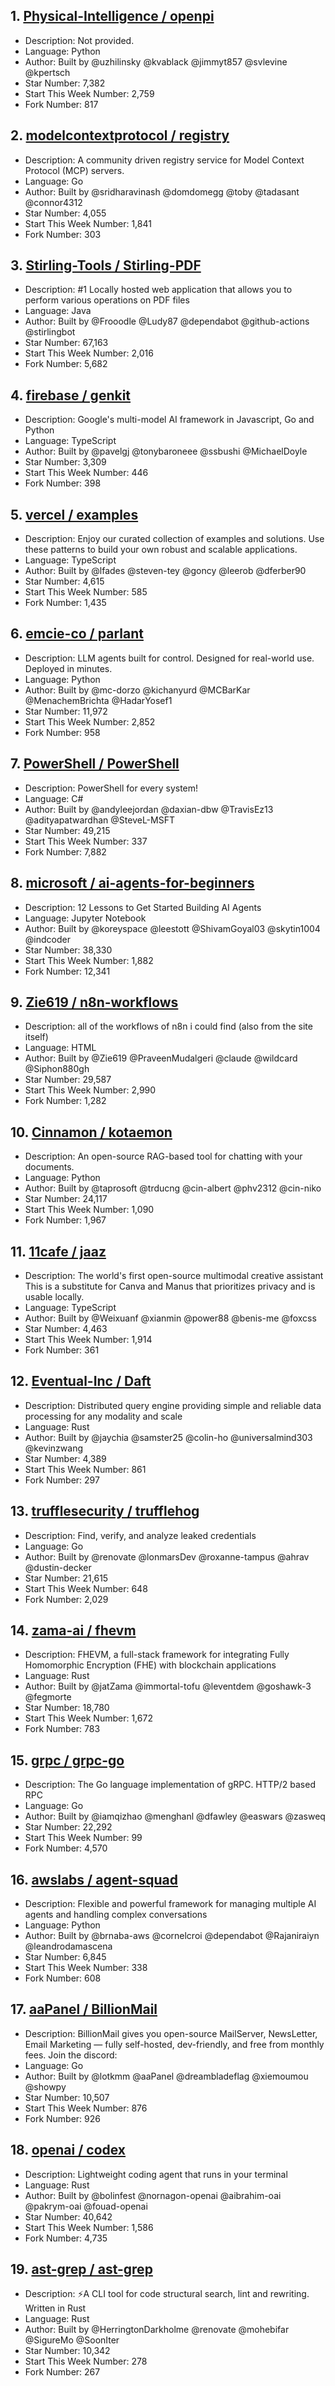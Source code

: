 ## 1. [Physical-Intelligence / openpi](https://github.com/Physical-Intelligence/openpi)
- Description: Not provided. 
- Language: Python
- Author: Built by @uzhilinsky @kvablack @jimmyt857 @svlevine @kpertsch
- Star Number: 7,382
- Start This Week Number: 2,759
- Fork Number: 817

## 2. [modelcontextprotocol / registry](https://github.com/modelcontextprotocol/registry)
- Description: A community driven registry service for Model Context Protocol (MCP) servers.
- Language: Go
- Author: Built by @sridharavinash @domdomegg @toby @tadasant @connor4312
- Star Number: 4,055
- Start This Week Number: 1,841
- Fork Number: 303

## 3. [Stirling-Tools / Stirling-PDF](https://github.com/Stirling-Tools/Stirling-PDF)
- Description: #1 Locally hosted web application that allows you to perform various operations on PDF files
- Language: Java
- Author: Built by @Frooodle @Ludy87 @dependabot @github-actions @stirlingbot
- Star Number: 67,163
- Start This Week Number: 2,016
- Fork Number: 5,682

## 4. [firebase / genkit](https://github.com/firebase/genkit)
- Description: Google's multi-model AI framework in Javascript, Go and Python
- Language: TypeScript
- Author: Built by @pavelgj @tonybaroneee @ssbushi @MichaelDoyle
- Star Number: 3,309
- Start This Week Number: 446
- Fork Number: 398

## 5. [vercel / examples](https://github.com/vercel/examples)
- Description: Enjoy our curated collection of examples and solutions. Use these patterns to build your own robust and scalable applications.
- Language: TypeScript
- Author: Built by @lfades @steven-tey @goncy @leerob @dferber90
- Star Number: 4,615
- Start This Week Number: 585
- Fork Number: 1,435

## 6. [emcie-co / parlant](https://github.com/emcie-co/parlant)
- Description: LLM agents built for control. Designed for real-world use. Deployed in minutes.
- Language: Python
- Author: Built by @mc-dorzo @kichanyurd @MCBarKar @MenachemBrichta @HadarYosef1
- Star Number: 11,972
- Start This Week Number: 2,852
- Fork Number: 958

## 7. [PowerShell / PowerShell](https://github.com/PowerShell/PowerShell)
- Description: PowerShell for every system!
- Language: C#
- Author: Built by @andyleejordan @daxian-dbw @TravisEz13 @adityapatwardhan @SteveL-MSFT
- Star Number: 49,215
- Start This Week Number: 337
- Fork Number: 7,882

## 8. [microsoft / ai-agents-for-beginners](https://github.com/microsoft/ai-agents-for-beginners)
- Description: 12 Lessons to Get Started Building AI Agents
- Language: Jupyter Notebook
- Author: Built by @koreyspace @leestott @ShivamGoyal03 @skytin1004 @indcoder
- Star Number: 38,330
- Start This Week Number: 1,882
- Fork Number: 12,341

## 9. [Zie619 / n8n-workflows](https://github.com/Zie619/n8n-workflows)
- Description: all of the workflows of n8n i could find (also from the site itself)
- Language: HTML
- Author: Built by @Zie619 @PraveenMudalgeri @claude @wildcard @Siphon880gh
- Star Number: 29,587
- Start This Week Number: 2,990
- Fork Number: 1,282

## 10. [Cinnamon / kotaemon](https://github.com/Cinnamon/kotaemon)
- Description: An open-source RAG-based tool for chatting with your documents.
- Language: Python
- Author: Built by @taprosoft @trducng @cin-albert @phv2312 @cin-niko
- Star Number: 24,117
- Start This Week Number: 1,090
- Fork Number: 1,967

## 11. [11cafe / jaaz](https://github.com/11cafe/jaaz)
- Description: The world's first open-source multimodal creative assistant This is a substitute for Canva and Manus that prioritizes privacy and is usable locally.
- Language: TypeScript
- Author: Built by @Weixuanf @xianmin @power88 @benis-me @foxcss
- Star Number: 4,463
- Start This Week Number: 1,914
- Fork Number: 361

## 12. [Eventual-Inc / Daft](https://github.com/Eventual-Inc/Daft)
- Description: Distributed query engine providing simple and reliable data processing for any modality and scale
- Language: Rust
- Author: Built by @jaychia @samster25 @colin-ho @universalmind303 @kevinzwang
- Star Number: 4,389
- Start This Week Number: 861
- Fork Number: 297

## 13. [trufflesecurity / trufflehog](https://github.com/trufflesecurity/trufflehog)
- Description: Find, verify, and analyze leaked credentials
- Language: Go
- Author: Built by @renovate @lonmarsDev @roxanne-tampus @ahrav @dustin-decker
- Star Number: 21,615
- Start This Week Number: 648
- Fork Number: 2,029

## 14. [zama-ai / fhevm](https://github.com/zama-ai/fhevm)
- Description: FHEVM, a full-stack framework for integrating Fully Homomorphic Encryption (FHE) with blockchain applications
- Language: Rust
- Author: Built by @jatZama @immortal-tofu @leventdem @goshawk-3 @fegmorte
- Star Number: 18,780
- Start This Week Number: 1,672
- Fork Number: 783

## 15. [grpc / grpc-go](https://github.com/grpc/grpc-go)
- Description: The Go language implementation of gRPC. HTTP/2 based RPC
- Language: Go
- Author: Built by @iamqizhao @menghanl @dfawley @easwars @zasweq
- Star Number: 22,292
- Start This Week Number: 99
- Fork Number: 4,570

## 16. [awslabs / agent-squad](https://github.com/awslabs/agent-squad)
- Description: Flexible and powerful framework for managing multiple AI agents and handling complex conversations
- Language: Python
- Author: Built by @brnaba-aws @cornelcroi @dependabot @Rajaniraiyn @leandrodamascena
- Star Number: 6,845
- Start This Week Number: 338
- Fork Number: 608

## 17. [aaPanel / BillionMail](https://github.com/aaPanel/BillionMail)
- Description: BillionMail gives you open-source MailServer, NewsLetter, Email Marketing — fully self-hosted, dev-friendly, and free from monthly fees. Join the discord:
- Language: Go
- Author: Built by @lotkmm @aaPanel @dreambladeflag @xiemoumou @showpy
- Star Number: 10,507
- Start This Week Number: 876
- Fork Number: 926

## 18. [openai / codex](https://github.com/openai/codex)
- Description: Lightweight coding agent that runs in your terminal
- Language: Rust
- Author: Built by @bolinfest @nornagon-openai @aibrahim-oai @pakrym-oai @fouad-openai
- Star Number: 40,642
- Start This Week Number: 1,586
- Fork Number: 4,735

## 19. [ast-grep / ast-grep](https://github.com/ast-grep/ast-grep)
- Description: ⚡A CLI tool for code structural search, lint and rewriting. Written in Rust
- Language: Rust
- Author: Built by @HerringtonDarkholme @renovate @mohebifar @SigureMo @SoonIter
- Star Number: 10,342
- Start This Week Number: 278
- Fork Number: 267